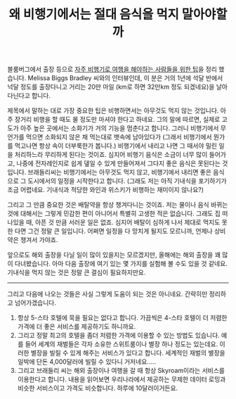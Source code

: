 ﻿---
title: 왜 비행기에서는 절대 음식을 먹지 말아야할까
categories:
  - news
tags:
  - 기내식
  - 비행기
  - 여행
  - 출장
  - 팁
pubDate: 2017-09-10
description: 기본 설명을 입력하세요
---

블룸버그에서 출장 등으로 [자주 비행기로 여행을 해야하는 사람들을 위한 팁](https://www.bloomberg.com/news/articles/2017-07-19/why-you-should-never-eat-food-on-planes-and-other-jet-set-tips)을 정리 했습니다. Melissa Biggs Bradley 씨와의 인터뷰인데, 이 분은 거의 1년에 석달 반에서 넉달 정도를 출장다니고 거리는 20만 마일 (km로 하면 32만km 정도 되겠네요)을 날아다닌다고 합니다.

제목에서 말하는 대로 가장 중요한 팁은 비행하면서는 아무것도 먹지 않는 것입니다. 아주 장거리 비행을 할 때도 물 정도만 마셔야 한다고 하네요. 그의 말에 따르면, 실제로 고도가 아주 높은 곳에서는 소화기가 거의 기능을 멈춘다고 합니다. 그러니 비행기에서 무언가를 먹으면 소화되지 않은 채 먹는대로 뱃속에 남아있다가 (그래서 비행기에서 뭔가를 먹고나면 항상 속이 더부룩한가 봅니다.) 비행기에서 내리고 나면 그 때서야 밀린 일을 처리하느라 무리하게 된다는 것이죠. 심지어 비행기 음식은 소금이 너무 많이 들어가고, 나중에 전자레인지로 쉽게 뎊일 수 있게 만들어져서 그다지 좋은 음식은 못된다는 것입니다. 브래들리씨는 비행기에서는 아무것도 먹지 않고, 비행기에서 내리면 좋은 음식으로 그 도시에서의 일정을 시작한다고 합니다. (그래도 저는 아직 기내식을 포기하기가 조금 어렵네요. 기내식과 적당한 와인과 위스키가 비행하는 재미이지 않나요?)

그리고 그 만큼 중요한 것은 배탈약을 항상 챙겨다니는 것이죠. 저는 물이나 음식 바뀌는 것에 대해서는 그렇게 민감한 편이 아니어서 특별히 고생한 적은 없습니다. 그래도 집 떠나있을 때, 아픈 것 만큼 서러운 일은 없죠. 심지어 배탈이 심하게 나서 제대로 먹지도 못한 다면 그건 정말 큰 일입니다. 어쩌면 일정을 다 망치게 될지도 모르니까, 언제나 상비약은 챙겨서 가야죠.

앞으로도 해외 출장을 다닐 일이 많이 있을지는 모르겠지만, 올해에는 해외 출장을 꽤 많이 다녀봤습니다. 아마 다음 출장에 여기 있는 몇 가지를 실험해 볼 수도 있을 것 같네요. 기내식을 먹지 않는 것은 정말 큰 결심이 필요하지만요.

* * *

그리고 다음에 나오는 것들은 사실 그렇게 도움이 되는 것은 아니네요. 간략히만 정리하고 넘어가겠습니다.

1. 항상 5-스타 호텔에 묵을 필요는 없다고 합니다. 가끔씩은 4-스타 호텔이 더 저렴한 가격에 더 좋은 서비스를 제공하기도 하니까요.
2. 그리고 정말 최고의 호텔을 좀더 저렴한 가격에 이용할 수 있는 방법도 있습니다. 예를 들어 세계의 재벌들은 각자 소유한 스위트룸이나 별장 하나 정도는 있는데요. 이러한 별장을 빌릴 수 있게 해주는 서비스가 있다고 합니다. 세계적인 재벌의 별장을 일박에 단돈 4,000달러에 빌릴 수 있다니 거저네요.....
3. 그리고 브래들리 씨는 해외 출장이나 여행을 갈 때 항상 Skyroam이라는 서비스를 이용한다고 합니다. 내용을 읽어보면 우리나라에서 제공하는 무제한 데이터 로밍과 비슷한 서비스이고 가격도 비슷합니다. 하루에 10달러이거든요.


